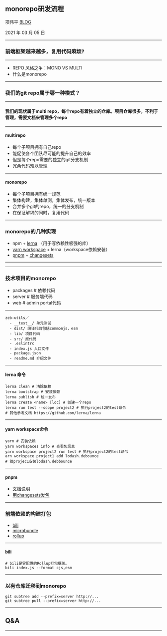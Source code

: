 
## monorepo研发流程

项伟平 [BLOG](https://brandonxiang.vercel.app/)

2021 年 03 月 05 日

----

### 前端框架越来越多，复用代码麻烦?

----


- REPO 风格之争：MONO VS MULTI
- 什么是monorepo


----

### 我们的git repo属于哪一种模式？

----

#### 我们的现状属于multi repo，每个repo有着独立的仓库。项目仓库很多，不利于管理，需要文档来管理多个repo

----

#### multirepo

- 每个子项目拥有自己repo
- 能促使各个团队尽可能的提升自己的效率
- 但是每个repo需要的独立的git分支机制
- 冗余代码难以管理

----

#### monorepo

- 每个子项目拥有统一规范
- 集体构建，集体单测，集体发布，统一版本
- 合并多个git的repo，统一的分支机制
- 在保证解耦的同时，复用代码

----

### monorepo的几种实现

- npm + [lerna](https://github.com/lerna/lerna) （用于写依赖性极强的库）
- [yarn workspace](https://classic.yarnpkg.com/en/docs/cli/workspace/) + lerna（workspace依赖安装）
- [pnpm](https://pnpm.js.org/en/) + [changesets](https://www.npmjs.com/package/@changesets/cli)


----

<!-- .slide: data-background="white" data-background-image="https://keynote.vercel.app/img/lerna-multiwebpack.png" data-background-size="contain" -->

----

### 技术项目的monorepo

- packages # 依赖代码
- server # 服务端代码
- web # admin portal代码

----

```
zeb-utils／
  - __test__/ 单元测试
  - dist/ 编译代码包括commonjs，esm
  - lib/ 项目代码
  - src/ 原代码
  - .eslintrc
  - index.js 入口文件
  - package.json 
  - readme.md 介绍文件
```

----

#### lerna 命令

```shell
lerna clean # 清除依赖
lerna bootstrap # 安装依赖
lerna publish # 统一发布
lerna create <name> [loc] # 创建一个repo
lerna run test --scope project2 # 执行project2的test命令
# 其他参考文档 https://github.com/lerna/lerna
```

----

#### yarn workspace命令

```shell
yarn # 安装依赖
yarn workspaces info # 查看包信息
yarn workspace project2 run test # 执行project2的test命令
arn workspace project1 add lodash.debounce 
# 给projec1安装lodash.debbounce
```

----

#### pnpm

- [文档说明](https://pnpm.js.org/en/workspaces)
- [用changesets发包](https://pnpm.js.org/en/using-changesets)

----

### 前端依赖的构建打包

- [bili](https://github.com/egoist/bili)
- [microbundle](https://github.com/developit/microbundle)
- [rollup](https://rollupjs.org/)

----

#### bili

```shell
# bili是零配置的Rollup打包框架。
bili index.js --format cjs,esm
```

----

### 以有仓库迁移到monorepo

```shell
git subtree add --prefix=server http://...
git subtree pull --prefix=server http://...
```

----

## Q&A

----

